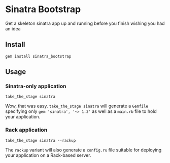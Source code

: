 Sinatra Bootstrap
=================

Get a skeleton sinatra app up and running before you finish wishing you
had an idea

Install
-------

    gem install sinatra_bootstrap

Usage
-----

### Sinatra-only application

    take_the_stage sinatra

Wow, that was easy. `take_the_stage sinatra` will generate a `Gemfile`
specifying only `gem 'sinatra', '~> 1.3'` as well as a `main.rb` file to
hold your application.

### Rack application

    take_the_stage sinatra --rackup

The `rackup` variant will also generate a `config.ru` file suitable for
deploying your application on a Rack-based server.
